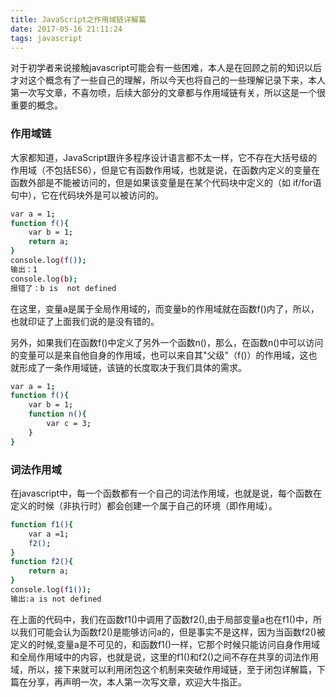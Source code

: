 ```yaml
---
title: JavaScript之作用域链详解篇
date: 2017-05-16 21:11:24
tags: javascript
---
```

 对于初学者来说接触javascript可能会有一些困难，本人是在回顾之前的知识以后才对这个概念有了一些自己的理解，所以今天也将自己的一些理解记录下来，本人第一次写文章，不喜勿喷，后续大部分的文章都与作用域链有关，所以这是一个很重要的概念。


### 作用域链

大家都知道，JavaScript跟许多程序设计语言都不太一样，它不存在大括号级的作用域（不包括ES6），但是它有函数作用域，也就是说，在函数内定义的变量在函数外部是不能被访问的，但是如果该变量是在某个代码块中定义的（如 if/for语句中），它在代码块外是可以被访问的。

``` bash
var a = 1;
function f(){
	var b = 1;
	return a;
}
console.log(f());
输出：1
console.log(b);
报错了：b is  not defined 
```
在这里，变量a是属于全局作用域的，而变量b的作用域就在函数f()内了，所以，也就印证了上面我们说的是没有错的。

另外，如果我们在函数f()中定义了另外一个函数n()，那么，在函数n()中可以访问的变量可以是来自他自身的作用域，也可以来自其"父级"（f()）的作用域，这也就形成了一条作用域链，该链的长度取决于我们具体的需求。

``` bash
var a = 1;
function f(){
	var b = 1;
	function n(){
		var c = 3;
	}
}
```

### 词法作用域

在javascript中，每一个函数都有一个自己的词法作用域，也就是说，每个函数在定义的时候（非执行时）都会创建一个属于自己的环境（即作用域）。

``` bash
function f1(){
	var a =1;
	f2();
}
function f2(){
	return a;
}
console.log(f1());
输出:a is not defined
```
在上面的代码中，我们在函数f1()中调用了函数f2(),由于局部变量a也在f1()中，所以我们可能会认为函数f2()是能够访问a的，但是事实不是这样，因为当函数f2()被定义的时候,变量a是不可见的，和函数f1()一样，它那个时候只能访问自身作用域和全局作用域中的内容，也就是说，这里的f1()和f2()之间不存在共享的词法作用域，所以，接下来就可以利用闭包这个机制来突破作用域链，至于闭包详解篇，下篇在分享，再声明一次，本人第一次写文章，欢迎大牛指正。